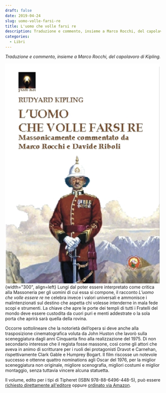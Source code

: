 ```yaml
---
draft: false
date: 2019-04-24 
slug: uomo-volle-farsi-re
title: L'uomo che volle farsi re
description: Traduzione e commento, insieme a Marco Rocchi, del capolavoro di Kipling
categories:
  - Libri
---
```


*Traduzione e commento, insieme a Marco Rocchi, del capolavoro di Kipling.*

<!-- more --> 

![Copertina volume](single/uomore.png){width="300", align=left} Lungi dal poter essere interpretato come critica alla Massoneria per gli uomini di cui essa si compone, il racconto *L’uomo che volle essere re* ne celebra invece i valori universali e ammonisce i malintenzionati sul destino che aspetta chi volesse intenderne in mala fede scopi e strumenti. La chiave che apre le porte dei templi di tutti i Fratelli del mondo deve essere custodita da cuori puri e menti addestrate o la sola porta che aprirà sarà quella della rovina.

Occorre sottolineare che la notorietà dell’opera si deve anche alla trasposizione cinematografica voluta da John Huston che lavorò sulla sceneggiatura dagli anni Cinquanta fino alla realizzazione del 1975. Di non secondario interesse che il regista fosse massone, così come gli attori che aveva in animo di scritturare per i ruoli dei protagonisti Dravot e Carnehan, rispettivamente Clark Gable e Humprey Bogart. Il film riscosse un notevole successo e ottenne quattro nominations agli Oscar del 1976, per la miglior sceneggiatura non originale, migliore scenografia, migliori costumi e miglior montaggio, senza tuttavia vincere alcuna statuetta.

Il volume, edito per i tipi di Tipheret (ISBN 978-88-6496-448-5), può essere [richiesto direttamente all'editore](http://www.tipheret.org/product/luomo-che-volle-farsi-re/) oppure [ordinato via Amazon](https://amzn.eu/d/3vDEwHF).
